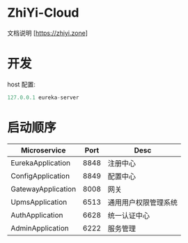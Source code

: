 # ZhiYi-Cloud

文档说明 [https://zhiyi.zone]

# 开发

host 配置:
```java
127.0.0.1 eureka-server
```

# 启动顺序
| Microservice  | Port | Desc |
| ----------- | ----------- | ----------- | 
| EurekaApplication   | 8848       | 注册中心
| ConfigApplication   | 8849       | 配置中心
| GatewayApplication  | 8008      | 网关 |
| UpmsApplication | 6513        | 通用用户权限管理系统
| AuthApplication   | 6628| 统一认证中心|
| AdminApplication   | 6222| 服务管理 |
